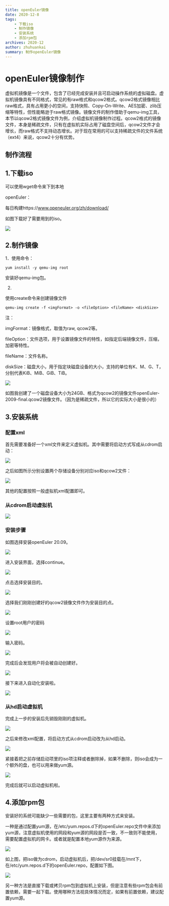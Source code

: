 ```yaml
---
title: openEuler镜像
date: 2020-12-8
tags:
    - 下载iso
    - 制作镜像
    - 安装系统
    - 添加rpm包
archives: 2020-12
author: zhuhuankai
summary: 制作openEuler镜像
---
```


# openEuler镜像制作

虚拟机镜像是一个文件，包含了已经完成安装并且可启动操作系统的虚拟磁盘。虚拟机镜像具有不同格式，常见的有raw格式和qcow2格式。qcow2格式镜像相比raw格式，具有占用更小的空间，支持快照、Copy-On-Write、AES加密、zlib压缩等特性，但性能略逊于raw格式镜像。镜像文件的制作借助于qemu-img工具，本节以qcow2格式镜像文件为例，介绍虚拟机镜像制作过程。qcow2格式的镜像文件，本身是稀疏文件，只有在虚拟机实际占用了磁盘空间后，qcow2文件才会增长，而raw格式不支持动态增长。对于现在常用的可以支持稀疏文件的文件系统（ext4）来说，qcow2十分有优势。

## 制作流程

1.下载iso
---------

可以使用wget命令来下到本地

openEuler：

每日构建https://www.openeuler.org/zh/download/

如图下载好了需要用到的iso。

![](./2020-12-08-download-iso.png)

2.制作镜像
----------

1．使用命令：

```shell
yum install -y qemu-img root
```

安装好qemu-img包。

2. 
使用create命令来创建镜像文件
```shell
qemu-img create -f <imgFormat> -o <fileOption> <fileName> <diskSize>
```

注：

imgFormat：镜像格式，取值为raw, qcow2等。

fileOption：文件选项，用于设置镜像文件的特性，如指定后端镜像文件，压缩，加密等特性。

fileName：文件名称。

diskSize：磁盘大小，用于指定块磁盘设备的大小，支持的单位有K、M、G、T，分别代表KiB、MiB、GiB、TiB。

![](./2020-12-08-download-iso.png)

如图我创建了一个磁盘设备大小为24GB、格式为qcow2的镜像文件openEuler-2009-final.qcow2镜像文件。（因为是稀疏文件，所以它的实际大小是很小的）

3.安装系统
----------

### 配置xml

首先需要准备好一个xml文件来定义虚拟机。其中需要将启动方式写成从cdrom启动：

![](./2020-12-08-create-image01.png)

之后如图所示分别设置两个存储设备分别对应iso和qcow2文件：

![](./2020-12-08-create-image02.png)

其他的配置按照一般虚拟机xml配置即可。

### 从cdrom启动虚拟机

![](./2020-12-08-create-image03.png)

### 安装步骤

如图选择安装openEuler 20.09。

![](./2020-12-08-create-image04.png)

进入安装界面，选择continue。

![](./2020-12-08-create-image05.png)

点击选择安装目的。

![](./2020-12-08-create-image06.png)

选择我们刚刚创建好的qcow2镜像文件作为安装目的点。

![](./2020-12-08-create-image07.png)

设置root用户的密码

![](./2020-12-08-create-image08.png)

输入密码。

![](./2020-12-08-create-image09.png)

完成后会发现用户将会被自动创建好。

![](./2020-12-08-create-image10.png)

接下来进入自动化安装啦。

![](./2020-12-08-create-image11.png)

### 从hd启动虚拟机

完成上一步的安装后先销毁刚刚的虚拟机。

![](./2020-12-08-create-image12.png)

之后来修改xml配置，将启动方式从cdrom启动改为从hd启动。

![](./2020-12-08-create-image13.png)

紧接着把之前存储启动项里的iso项注释或者删除掉，如果不删除，则iso会成为一个额外的盘，也可以用来做yum源。

![](./2020-12-08-create-image14.png)

完成后就可以启动虚拟机啦。

4.添加rpm包
-----------

安装好的系统可能缺少一些需要的包，这里主要有两种方式来安装。

一种是通过配置yum源，在/etc/yum.repos.d下的openEuler.repo文件中来添加yum源，注意虚拟机使用的网段和yum源的网段是否一致，不一致则不能使用，需要配置虚拟机的网卡。或者就是配置本地yum源作为来源。

![](./2020-12-08-create-image14.png)

如上图，把iso做为cdrom，启动虚拟机后，把/dev/sr0挂载在/mnt下，在/etc/yum.repos.d下的openEuler.repo，配置如下图。

![](./2020-12-08-create-image15.png)

另一种方法是直接下载或拷贝rpm包到虚拟机上安装，但是注意有些rpm包会有前置依赖，需要一起下载。使用哪种方法视具体情况而定，如果有前置依赖，建议配置yum源。
